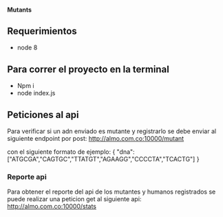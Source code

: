 #### Mutants

## Requerimientos
- node 8

## Para correr el proyecto en la terminal
- Npm i
- node index.js

## Peticiones al api
Para verificar si un adn enviado es mutante y registrarlo se debe enviar al siguiente endpoint por post:
http://almo.com.co:10000/mutant

con el siguiente formato de ejemplo:
{
    "dna": ["ATGCGA","CAGTGC","TTATGT","AGAAGG","CCCCTA","TCACTG"]
}

### Reporte api
Para obtener el reporte del api de los mutantes y humanos registrados se puede realizar una peticion get al siguiente api:
http://almo.com.co:10000/stats